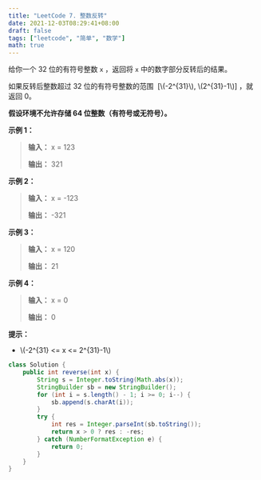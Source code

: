 ```yaml
---
title: "LeetCode 7. 整数反转"
date: 2021-12-03T08:29:41+08:00
draft: false
tags: ["leetcode", "简单", "数学"]
math: true
---
```


给你一个 32 位的有符号整数 `x` ，返回将 `x` 中的数字部分反转后的结果。

如果反转后整数超过 32 位的有符号整数的范围  [\\(-2^{31}\\), \\(2^{31}-1\\)] ，就返回 0。

<!--more-->

**假设环境不允许存储 64 位整数（有符号或无符号）。**

**示例 1：**

> **输入：** x = 123
>
> **输出：** 321

**示例 2：**

> **输入：** x = -123
>
> **输出：** -321

**示例 3：**

> **输入：** x = 120
>
> **输出：** 21

**示例 4：**

> **输入：** x = 0
>
> **输出：** 0

**提示：**

- \\(-2^{31} <= x <= 2^{31}-1\\)

```java
class Solution {
    public int reverse(int x) {
        String s = Integer.toString(Math.abs(x));
        StringBuilder sb = new StringBuilder();
        for (int i = s.length() - 1; i >= 0; i--) {
            sb.append(s.charAt(i));
        }
        try {
            int res = Integer.parseInt(sb.toString());
            return x > 0 ? res : -res;
        } catch (NumberFormatException e) {
            return 0;
        }
    }
}
```

